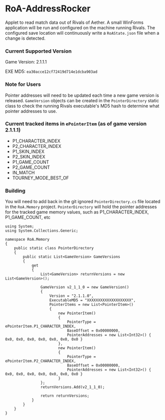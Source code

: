 # RoA-AddressRocker
Applet to read match data out of Rivals of Aether. A small WinForms application will be run and configured on the machine running Rivals. The configured save location will continuously write a `RoAState.json` file when a change is detected.

### Current Supported Version
Game Version: 2.1.1.1

EXE MD5: `ea30acce12cf72419d714e1dcba903ad`

### Note for Users
Pointer addresses will need to be updated each time a new game version is released. `GameVersion` objects can be created in the `PointerDirectory` static class to check the running Rivals executable's MD5 hash to determine what pointer addresses to use.

### Current tracked items in `ePointerItem` (as of game version 2.1.1.1)
- P1_CHARACTER_INDEX
- P2_CHARACTER_INDEX
- P1_SKIN_INDEX
- P2_SKIN_INDEX
- P1_GAME_COUNT
- P2_GAME_COUNT
- IN_MATCH
- TOURNEY_MODE_BEST_OF

### Building
You will need to add back in the git ignored `PointerDirectory.cs` file located in the `RoA.Memory` project. `PointerDirectory` will hold the pointer addresses for the tracked game memory values, such as P1_CHARACTER_INDEX, P1_GAME_COUNT, etc

```
using System;
using System.Collections.Generic;

namespace RoA.Memory
{
    public static class PointerDirectory
    {
        public static List<GameVersion> GameVersions
        {
            get
            {
                List<GameVersion> returnVersions = new List<GameVersion>();

                GameVersion v2_1_1_0 = new GameVersion()
                {
                    Version = "2.1.1.0",
                    ExecutableMD5 = "XXXXXXXXXXXXXXXXXXXX",
                    PointerItems = new List<PointerItem>()
                    {
                        new PointerItem()
                        {
                            PointerType = ePointerItem.P1_CHARACTER_INDEX,
                            BaseOffset = 0x00000000,
                            PointerAddresses = new List<Int32>() { 0x0, 0x0, 0x0, 0x0, 0x0, 0x0, 0x0 }
                        },
                        new PointerItem()
                        {
                            PointerType = ePointerItem.P2_CHARACTER_INDEX,
                            BaseOffset = 0x00000000,
                            PointerAddresses = new List<Int32>() { 0x0, 0x0, 0x0, 0x0, 0x0, 0x0, 0x0 }
                        }
                };
                returnVersions.Add(v2_1_1_0);

                return returnVersions;
            }
        }
    }
}

```
